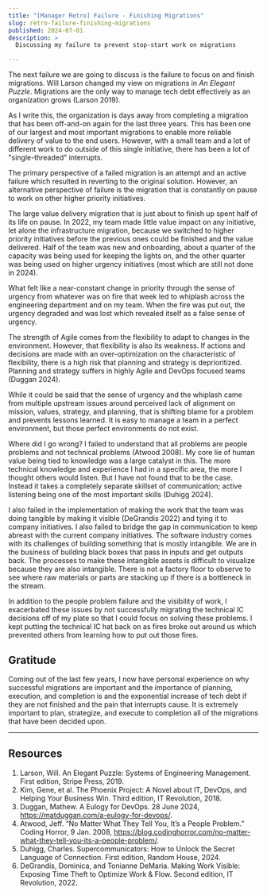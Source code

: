 ```yaml
---
title: "[Manager Retro] Failure - Finishing Migrations"
slug: retro-failure-finishing-migrations
published: 2024-07-01
description: >
  Discussing my failure to prevent stop-start work on migrations

---
```


The next failure we are going to discuss is the failure to focus on and finish migrations. Will
Larson changed my view on migrations in _An Elegant Puzzle_. Migrations are the only way to manage
tech debt effectively as an organization grows (Larson 2019).

As I write this, the organization is days away from completing a migration that has been off-and-on
again for the last three years. This has been one of our largest and most important migrations to
enable more reliable delivery of value to the end users. However, with a small team and a lot of
different work to do outside of this single initiative, there has been a lot of "single-threaded"
interrupts.

The primary perspective of a failed migration is an attempt and an active failure which resulted in
reverting to the original solution. However, an alternative perspective of failure is the migration
that is constantly on pause to work on other higher priority initiatives.

The large value delivery migration that is just about to finish up spent half of its life on pause.
In 2022, my team made little value impact on any initiative, let alone the infrastructure
migration, because we switched to higher priority initiatives before the previous ones could be
finished and the value delivered. Half of the team was new and onboarding, about a quarter of the
capacity was being used for keeping the lights on, and the other quarter was being used on higher
urgency initiatives (most which are still not done in 2024). 

What felt like a near-constant change in priority through the sense of urgency from whatever was on
fire that week led to whiplash across the engineering department and on my team. When the fire was
put out, the urgency degraded and was lost which revealed itself as a false sense of urgency.

The strength of Agile comes from the flexibility to adapt to changes in the environment. However,
that flexibility is also its weakness. If actions and decisions are made with an over-optimization
on the characteristic of flexibility, there is a high risk that planning and strategy is
deprioritized. Planning and strategy suffers in highly Agile and DevOps focused teams (Duggan 2024). 

While it could be said that the sense of urgency and the whiplash came from multiple upstream issues
around perceived lack of alignment on mission, values, strategy, and planning, that is shifting
blame for a problem and prevents lessons learned. It is easy to manage a team in a perfect
environment, but those perfect environments do not exist.

Where did I go wrong? I failed to understand that all problems are people problems and not technical
problems (Atwood 2008). My core lie of human value being tied to knowledge was a large catalyst in
this. The more technical knowledge and experience I had in a specific area, the more I thought
others would listen. But I have not found that to be the case. Instead it takes a completely
separate skillset of communication; active listening being one of the most important skills (Duhigg
2024). 

I also failed in the implementation of making the work that the team was doing tangible by making it
visible (DeGrandis 2022) and tying it to company initiatives. I also failed to bridge the gap in
communication to keep abreast with the current company initiatives. The software industry comes with
its challenges of building something that is mostly intangible. We are in the business of building
black boxes that pass in inputs and get outputs back. The processes to make these intangible assets
is difficult to visualize because they are also intangible. There is not a factory floor to observe
to see where raw materials or parts are stacking up if there is a bottleneck in the stream.

In addition to the people problem failure and the visibility of work, I exacerbated these issues by
not successfully migrating the technical IC decisions off of my plate so that I could focus on
solving these problems. I kept putting the technical IC hat back on as fires broke out around us
which prevented others from learning how to put out those fires.


## Gratitude

Coming out of the last few years, I now have personal experience on why successful migrations are
important and the importance of planning, execution, and completion is and the exponential increase
of tech debt if they are not finished and the pain that interrupts cause. It is extremely important
to plan, strategize, and execute to completion all of the migrations that have been decided upon.


---

## Resources

1. Larson, Will. An Elegant Puzzle: Systems of Engineering Management. First edition, Stripe Press, 2019.
2. Kim, Gene, et al. The Phoenix Project: A Novel about IT, DevOps, and Helping Your Business Win. Third edition, IT Revolution, 2018.
3. Duggan, Mathew. A Eulogy for DevOps. 28 June 2024, https://matduggan.com/a-eulogy-for-devops/.
4. Atwood, Jeff. “No Matter What They Tell You, It’s a People Problem.” Coding Horror, 9 Jan. 2008, https://blog.codinghorror.com/no-matter-what-they-tell-you-its-a-people-problem/.
5. Duhigg, Charles. Supercommunicators: How to Unlock the Secret Language of Connection. First edition, Random House, 2024.
6. DeGrandis, Dominica, and Tonianne DeMaria. Making Work Visible: Exposing Time Theft to Optimize Work & Flow. Second edition, IT Revolution, 2022.
